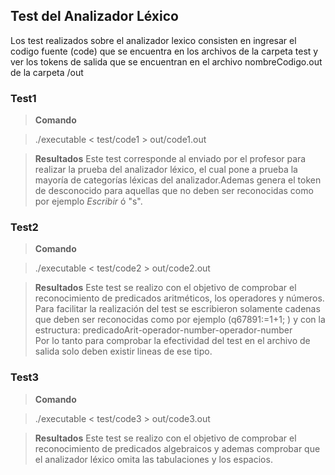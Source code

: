 ## Test del Analizador Léxico

Los test realizados sobre el analizador lexico consisten en ingresar el codigo fuente (code) que se encuentra en los archivos de la carpeta test y ver los tokens de salida que se encuentran en el archivo nombreCodigo.out de la carpeta /out

### Test1
> **Comando**

 > ./executable < test/code1 > out/code1.out

> **Resultados**
Este test corresponde al enviado por el profesor para realizar la prueba del analizador léxico, el cual pone a prueba la mayoría de categorías léxicas del analizador.Ademas genera el token de desconocido para aquellas que no deben ser reconocidas como por ejemplo *Escribir* ó "s".
### Test2

> **Comando**

 > ./executable < test/code2 > out/code2.out

> **Resultados**
Este test se realizo con el objetivo de comprobar el reconocimiento de predicados aritméticos,  los operadores y números. Para facilitar la realización del test se escribieron solamente cadenas que deben ser reconocidas como por ejemplo (q67891:=1+1;	)  y con la estructura:
 predicadoArit-operador-number-operador-number  
 Por lo tanto para comprobar la efectividad del test en el archivo de salida solo deben existir lineas de ese tipo.

### Test3

> **Comando**

 > ./executable < test/code3 > out/code3.out

> **Resultados**
Este test se realizo con el objetivo de comprobar el reconocimiento de predicados  algebraicos y ademas comprobar que el analizador léxico omita las tabulaciones y los espacios.
<!--stackedit_data:
eyJoaXN0b3J5IjpbMjAzNTkyOTg2MywtMTkyMDE0MTY0OF19
-->